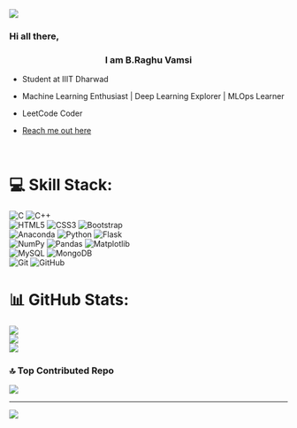 <div class="image-container">
    <img src="https://i.imghippo.com/files/EON5p1719135704.jpg" align="center">
  </div>
  
### Hi all there,  
### <div align="center">I am B.Raghu Vamsi</div>  
  

- Student at IIIT Dharwad  
  

- Machine Learning Enthusiast | Deep Learning Explorer | MLOps Learner  
  

- LeetCode Coder  
  

- [Reach me out here](https://mail.google.com/mail/u/0/?tab=rm&ogbl#inbox)  
  

<br/>  


# 💻 Skill Stack:
![C](https://img.shields.io/badge/c-%2300599C.svg?style=for-the-badge&logo=c&logoColor=white) ![C++](https://img.shields.io/badge/c++-%2300599C.svg?style=for-the-badge&logo=c%2B%2B&logoColor=white)<br/>
![HTML5](https://img.shields.io/badge/html5-%23E34F26.svg?style=for-the-badge&logo=html5&logoColor=white) ![CSS3](https://img.shields.io/badge/css3-%231572B6.svg?style=for-the-badge&logo=css3&logoColor=white) ![Bootstrap](https://img.shields.io/badge/bootstrap-%238511FA.svg?style=for-the-badge&logo=bootstrap&logoColor=white)<br/>  ![Anaconda](https://img.shields.io/badge/Anaconda-%2344A833.svg?style=for-the-badge&logo=anaconda&logoColor=white) ![Python](https://img.shields.io/badge/python-3670A0?style=for-the-badge&logo=python&logoColor=ffdd54)  ![Flask](https://img.shields.io/badge/flask-%23000.svg?style=for-the-badge&logo=flask&logoColor=white) <br/>  ![NumPy](https://img.shields.io/badge/numpy-%23013243.svg?style=for-the-badge&logo=numpy&logoColor=white) ![Pandas](https://img.shields.io/badge/pandas-%23150458.svg?style=for-the-badge&logo=pandas&logoColor=white) ![Matplotlib](https://img.shields.io/badge/Matplotlib-%23ffffff.svg?style=for-the-badge&logo=Matplotlib&logoColor=black)<br/> ![MySQL](https://img.shields.io/badge/mysql-4479A1.svg?style=for-the-badge&logo=mysql&logoColor=white) ![MongoDB](https://img.shields.io/badge/MongoDB-%234ea94b.svg?style=for-the-badge&logo=mongodb&logoColor=white)<br/> ![Git](https://img.shields.io/badge/git-%23F05033.svg?style=for-the-badge&logo=git&logoColor=white) ![GitHub](https://img.shields.io/badge/github-%23121011.svg?style=for-the-badge&logo=github&logoColor=white) <br/>


# 📊 GitHub Stats:
![](https://github-readme-stats.vercel.app/api?username=RaghuVamsi5546&theme=github_dark&hide_border=false&include_all_commits=false&count_private=true)<br/>
![](https://github-readme-streak-stats.herokuapp.com/?user=RaghuVamsi5546&theme=github_dark&hide_border=false)<br/>
![](https://github-readme-stats.vercel.app/api/top-langs/?username=RaghuVamsi5546&theme=github_dark&hide_border=false&include_all_commits=false&count_private=true&layout=compact)

### 🔝 Top Contributed Repo
![](https://github-contributor-stats.vercel.app/api?username=RaghuVamsi5546&limit=5&theme=github_dark&combine_all_yearly_contributions=true)

---
[![](https://visitcount.itsvg.in/api?id=RaghuVamsi5546&icon=4&color=12)](https://visitcount.itsvg.in)

<!-- Proudly created with GPRM ( https://gprm.itsvg.in ) -->
